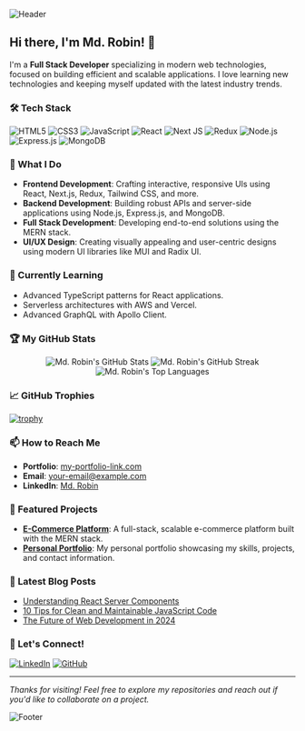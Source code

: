 ![Header](https://your-custom-banner-url.com/banner.png)

## Hi there, I'm Md. Robin! 👋

I'm a **Full Stack Developer** specializing in modern web technologies, focused on building efficient and scalable applications. I love learning new technologies and keeping myself updated with the latest industry trends.

### 🛠️ Tech Stack

![HTML5](https://img.shields.io/badge/html5-%23E34F26.svg?style=for-the-badge&logo=html5&logoColor=white)
![CSS3](https://img.shields.io/badge/css3-%231572B6.svg?style=for-the-badge&logo=css3&logoColor=white)
![JavaScript](https://img.shields.io/badge/javascript-%23323330.svg?style=for-the-badge&logo=javascript&logoColor=%23F7DF1E)
![React](https://img.shields.io/badge/react-%2320232a.svg?style=for-the-badge&logo=react&logoColor=%2361DAFB)
![Next JS](https://img.shields.io/badge/next.js-%23000000.svg?style=for-the-badge&logo=next-dot-js&logoColor=white)
![Redux](https://img.shields.io/badge/redux-%23593d88.svg?style=for-the-badge&logo=redux&logoColor=white)
![Node.js](https://img.shields.io/badge/node.js-%2343853D.svg?style=for-the-badge&logo=node-dot-js&logoColor=white)
![Express.js](https://img.shields.io/badge/express.js-%23404d59.svg?style=for-the-badge&logo=express&logoColor=%2361DAFB)
![MongoDB](https://img.shields.io/badge/MongoDB-%234ea94b.svg?style=for-the-badge&logo=mongodb&logoColor=white)

### 🚀 What I Do

- **Frontend Development**: Crafting interactive, responsive UIs using React, Next.js, Redux, Tailwind CSS, and more.
- **Backend Development**: Building robust APIs and server-side applications using Node.js, Express.js, and MongoDB.
- **Full Stack Development**: Developing end-to-end solutions using the MERN stack.
- **UI/UX Design**: Creating visually appealing and user-centric designs using modern UI libraries like MUI and Radix UI.

### 🌱 Currently Learning

- Advanced TypeScript patterns for React applications.
- Serverless architectures with AWS and Vercel.
- Advanced GraphQL with Apollo Client.

### 🏆 My GitHub Stats

<p align="center">
  <img src="https://github-readme-stats.vercel.app/api?username=your-username&show_icons=true&theme=radical" alt="Md. Robin's GitHub Stats" />
  <img src="https://github-readme-streak-stats.herokuapp.com/?user=your-username&theme=radical" alt="Md. Robin's GitHub Streak" />
  <img src="https://github-readme-stats.vercel.app/api/top-langs/?username=your-username&layout=compact&theme=radical" alt="Md. Robin's Top Languages" />
</p>

### 📈 GitHub Trophies

[![trophy](https://github-profile-trophy.vercel.app/?username=your-username&theme=onedark)](https://github.com/ryo-ma/github-profile-trophy)

### 📫 How to Reach Me

- **Portfolio**: [my-portfolio-link.com](https://your-portfolio-link.com)
- **Email**: [your-email@example.com](mailto:your-email@example.com)
- **LinkedIn**: [Md. Robin](https://linkedin.com/in/your-linkedin)

### 📂 Featured Projects

- [**E-Commerce Platform**](https://github.com/your-username/ecommerce-project): A full-stack, scalable e-commerce platform built with the MERN stack.
- [**Personal Portfolio**](https://github.com/your-username/portfolio): My personal portfolio showcasing my skills, projects, and contact information.

### 📝 Latest Blog Posts

<!-- BLOG-POST-LIST:START -->
- [Understanding React Server Components](https://your-blog.com/react-server-components)
- [10 Tips for Clean and Maintainable JavaScript Code](https://your-blog.com/js-clean-code)
- [The Future of Web Development in 2024](https://your-blog.com/future-web-dev)
<!-- BLOG-POST-LIST:END -->

### 🤝 Let's Connect!

[![LinkedIn](https://img.shields.io/badge/LinkedIn-%230077B5.svg?style=for-the-badge&logo=linkedin&logoColor=white)](https://linkedin.com/in/your-linkedin)
[![GitHub](https://img.shields.io/badge/GitHub-%2312100E.svg?style=for-the-badge&logo=github&logoColor=white)](https://github.com/your-username)

---

_Thanks for visiting! Feel free to explore my repositories and reach out if you'd like to collaborate on a project._

![Footer](https://your-custom-footer-url.com/footer.png)
